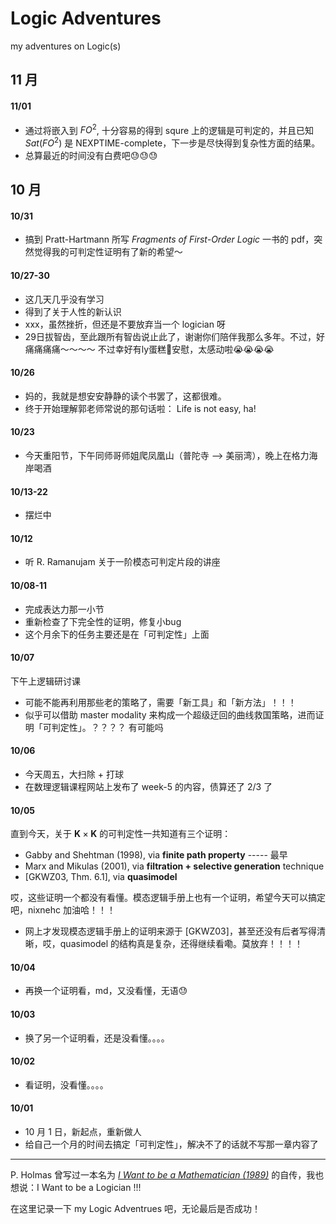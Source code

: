 # Logic Adventures
my adventures on Logic(s)


## 11 月
#### 11/01
- 通过将嵌入到 $FO^2$, 十分容易的得到 squre 上的逻辑是可判定的，并且已知 $Sat(FO^2)$ 是 NEXPTIME-complete，下一步是尽快得到复杂性方面的结果。
- 总算最近的时间没有白费吧😓😓😓




## 10 月

#### 10/31
- 搞到 Pratt-Hartmann 所写 *Fragments of First-Order Logic* 一书的 pdf，突然觉得我的可判定性证明有了新的希望～


#### 10/27-30
- 这几天几乎没有学习
- 得到了关于人性的新认识
- xxx，虽然挫折，但还是不要放弃当一个 logician 呀
- 29日拔智齿，至此跟所有智齿说止此了，谢谢你们陪伴我那么多年。不过，好痛痛痛痛～～～～ 不过幸好有ly蛋糕🍰安慰，太感动啦😭😭😭😭

#### 10/26
- 妈的，我就是想安安静静的读个书罢了，这都很难。
- 终于开始理解郭老师常说的那句话啦： Life is not easy, ha!



#### 10/23
- 今天重阳节，下午同师哥师姐爬凤凰山（普陀寺 --> 美丽湾），晚上在格力海岸喝酒

#### 10/13-22
- 摆烂中

  
#### 10/12
- 听 R. Ramanujam 关于一阶模态可判定片段的讲座



#### 10/08-11
- 完成表达力那一小节
- 重新检查了下完全性的证明，修复小bug
- 这个月余下的任务主要还是在「可判定性」上面


#### 10/07
下午上逻辑研讨课

- 可能不能再利用那些老的策略了，需要「新工具」和「新方法」！！！
- 似乎可以借助 master modality 来构成一个超级迂回的曲线救国策略，进而证明「可判定性」。？？？？ 有可能吗


#### 10/06

- 今天周五，大扫除 + 打球
- 在数理逻辑课程网站上发布了 week-5 的内容，债算还了 2/3 了 


#### 10/05

直到今天，关于 $\mathbf{K} \times \mathbf{K}$ 的可判定性一共知道有三个证明：
  - Gabby and Shehtman (1998), via **finite path property** ----- 最早
  - Marx and Mikulas (2001), via **filtration + selective generation** technique
  - [GKWZ03, Thm. 6.1], via **quasimodel**

哎，这些证明一个都没有看懂。模态逻辑手册上也有一个证明，希望今天可以搞定吧，nixnehc 加油哈！！！

- 网上才发现模态逻辑手册上的证明来源于 [GKWZ03]，甚至还没有后者写得清晰，哎，quasimodel 的结构真是复杂，还得继续看嘞。莫放弃！！！！

#### 10/04
- 再换一个证明看，md，又没看懂，无语😓

#### 10/03
- 换了另一个证明看，还是没看懂。。。。

#### 10/02
- 看证明，没看懂。。。。

#### 10/01
- 10 月 1 日，新起点，重新做人
- 给自己一个月的时间去搞定「可判定性」，解决不了的话就不写那一章内容了


---

P. Holmas 曾写过一本名为 [*I Want to be a Mathematician (1989)*](https://link.springer.com/book/10.1007/978-1-4612-1084-9) 的自传，我也想说：I Want to be a Logician !!!

在这里记录一下 my Logic Adventrues 吧，无论最后是否成功！

